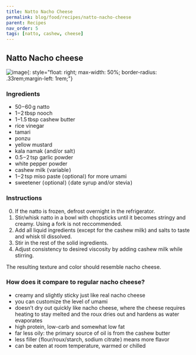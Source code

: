 ```yaml
---
title: Natto Nacho Cheese
permalink: blog/food/recipes/natto-nacho-cheese
parent: Recipes
nav_order: 5
tags: [natto, cashew, cheese]
---
```


## Natto Nacho cheese

![image](https://github.com/user-attachments/assets/25ed8af1-600b-44f8-949f-1a5fcfb311e3){: style="float: right; max-width: 50%; border-radius: .33rem;margin-left: 1rem;"}

### Ingredients

- 50 – 60 g natto
- 1 – 2 tbsp nooch
- 1 –1.5 tbsp cashew butter
- rice vinegar
- tamari
- ponzu
- yellow mustard
- kala namak ( and/or salt )
- 0.5 – 2 tsp garlic powder
- white pepper powder
- cashew milk ( variable )
- 1 – 2 tsp miso paste ( optional ) for more umami
- sweetener ( optional ) ( date syrup and/or stevia )

### Instructions

0. If the natto is frozen, defrost overnight in the refrigerator.
1. Stir/whisk natto in a bowl with chopsticks until it becomes stringy and creamy. Using a fork is not reccommended.
2. Add all liquid ingredients (except for the cashew milk) and salts to taste and whisk til dissolved.
3. Stir in the rest of the solid ingredients. 
4. Adjust consistency to desired viscosity by adding cashew milk while stirring.

The resulting texture and color should resemble nacho cheese.

### How does it compare to regular nacho cheese?

- creamy and slightly sticky just like real nacho cheese
- you can customize the level of umami
- doesn’t dry out quickly like nacho cheese, where the cheese requires heating to stay melted and the roux dries out and hardens as water evaporates
- high protein, low-carb and somewhat low fat
- far less oily: the primary source of oil is from the cashew butter
- less filler ( flour/roux/starch, sodium citrate ) means more flavor
- can be eaten at room temperature, warmed or chilled


<!-- ![image](https://github.com/user-attachments/assets/9658417e-cf49-43bd-8fae-7a2c73e25605){: style="float: right; width: 50%"} -->
